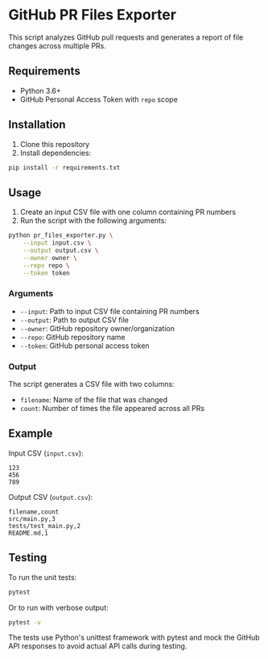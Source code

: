 # GitHub PR Files Exporter

This script analyzes GitHub pull requests and generates a report of file changes across multiple PRs.

## Requirements

- Python 3.6+
- GitHub Personal Access Token with `repo` scope

## Installation

1. Clone this repository
2. Install dependencies:
```bash
pip install -r requirements.txt
```

## Usage

1. Create an input CSV file with one column containing PR numbers
2. Run the script with the following arguments:
```bash
python pr_files_exporter.py \
    --input input.csv \
    --output output.csv \
    --owner owner \
    --repo repo \
    --token token
```

### Arguments

- `--input`: Path to input CSV file containing PR numbers
- `--output`: Path to output CSV file
- `--owner`: GitHub repository owner/organization
- `--repo`: GitHub repository name
- `--token`: GitHub personal access token

### Output

The script generates a CSV file with two columns:
- `filename`: Name of the file that was changed
- `count`: Number of times the file appeared across all PRs

## Example

Input CSV (`input.csv`):
```
123
456
789
```

Output CSV (`output.csv`):
```
filename,count
src/main.py,3
tests/test_main.py,2
README.md,1
```

## Testing

To run the unit tests:

```bash
pytest
```

Or to run with verbose output:

```bash
pytest -v
```

The tests use Python's unittest framework with pytest and mock the GitHub API responses to avoid actual API calls during testing. 